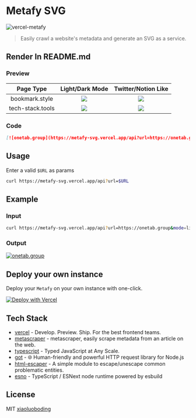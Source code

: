 # Metafy SVG

![vercel-metafy](https://vercelbadge.vercel.app/api/xiaoluoboding/metafy-svg)

> Easily crawl a website's metadata and generate an SVG as a service.

## Render In README.md

### Preview

|    Page Type     |                                Light/Dark Mode                                |                                       Twitter/Notion Like                                       |
| :--------------: | :---------------------------------------------------------------------------: | :---------------------------------------------------------------------------------------------: |
|  bookmark.style  | ![](https://metafy-svg.vercel.app/api?url=https://bookmark.style&mode=light)  |  ![](https://metafy-svg.vercel.app/api?url=https://bookmark.style&mode=dark&style=horizontal)   |
| tech-stack.tools | ![](https://metafy-svg.vercel.app/api?url=https://tech-stack.tools&mode=dark) | ![](https://metafy-svg.vercel.app/api?url=https://tech-stack.tools&mode=light&style=horizontal) |

### Code

```markdown
[![onetab.group](https://metafy-svg.vercel.app/api?url=https://onetab.group&mode=light)](https://onetab.group)
```

## Usage

Enter a valid `$URL` as params

```bash
curl https://metafy-svg.vercel.app/api?url=$URL
```

## Example

### Input

```bash
curl https://metafy-svg.vercel.app/api?url=https://onetab.group&mode=light
```

### Output

[![onetab.group](https://metafy-svg.vercel.app/api?url=https://onetab.group&mode=light)](https://onetab.group)

## Deploy your own instance

Deploy your `Metafy` on your own instance with one-click.

[![Deploy with Vercel](https://vercel.com/button)](https://vercel.com/new/clone?repository-url=https%3A%2F%2Fgithub.com%2Fxiaoluoboding%2Fmetafy-svg)

## Tech Stack

- [vercel](https://vercel.com/) - Develop. Preview. Ship. For the best frontend teams.
- [metascraper](https://metascraper.js.org/) - metascraper, easily scrape metadata from an article on the web.
- [typescript](https://www.typescriptlang.org/) - Typed JavaScript at Any Scale.
- [got](https://github.com/sindresorhus/got) - 🌐 Human-friendly and powerful HTTP request library for Node.js
- [html-escaper](https://github.com/WebReflection/html-escaper) - A simple module to escape/unescape common problematic entities.
- [esno](https://github.com/antfu/esno) - TypeScript / ESNext node runtime powered by esbuild

## License

MIT [xiaoluoboding](https://github.com/xiaoluoboding)

